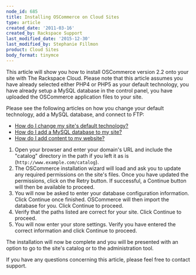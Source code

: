 ```yaml
---
node_id: 685
title: Installing OSCommerce on Cloud Sites
type: article
created_date: '2011-03-16'
created_by: Rackspace Support
last_modified_date: '2015-12-30'
last_modified_by: Stephanie Fillmon
product: Cloud Sites
body_format: tinymce
---
```


This article will show you how to install OSCommerce version 2.2 onto
your site with The Rackspace Cloud. Please note that this article
assumes you have already selected either PHP4 or PHP5 as your default
technology, you have already setup a MySQL database in the control
panel, you have uploaded the OSCommerce application files to your site.

Please see the following articles on how you change your default
technology, add a MySQL database, and connect to FTP:

-   [How do I change my site's default
    technology?](/howto/change-your-sites-default-technology "How do I change my site's default technology?")
-   [How do I add a MySQL database to my
    site?](/howto/rackspace-cloud-sites-essentials-mysql-databases "How do I add a MySQL database to my site?")
-   [How do I add content to my
    website?](/howto/getting-started-with-cloud-sites-ftpsshfsftp-clients "How do I add content to my website?")

1.  Open your browser and enter your domain's URL and include the
    "catalog" directory in the path if you left it as is
    (`http://www.example.com/catalog`).
2.  The OSCommerce installation wizard will load and ask you to update
    any required permissions on the site's files. Once you have updated
    the permissions, click on the Retry button. If successful, a
    Continue button will then be available to proceed.
3.  You will now be asked to enter your database
    configuration information. Click Continue once finished. OSCommerce
    will then import the database for you. Click Continue to proceed.
4.  Verify that the paths listed are correct for your site. Click
    Continue to proceed.
5.  You will now enter your store settings. Verify you have entered the
    correct information and click Continue to proceed.

The installation will now be complete and you will be presented with an
option to go to the site's catalog or to the administration tool.

If you have any questions concerning this article, please feel free to
contact support.

